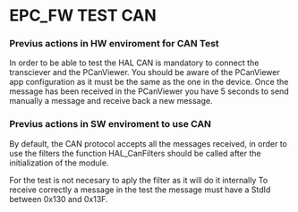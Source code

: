 # EPC_FW TEST CAN

### Previus actions in HW enviroment for CAN Test

In order to be able to test the HAL CAN is mandatory to connect the transciever and the PCanViewer.
You should be aware of the PCanViewer app configuration as it must be the same as the one in the device.
Once the message has been received in the PCanViewer you have 5 seconds to send manually a message and receive back a new message.

### Previus actions in SW enviroment to use CAN

By default, the CAN protocol accepts all the messages received, 
in order to use the filters the function HAL_CanFilters should be called after the initialization of the module.

For the test is not necesary to aply the filter as it will do it internally 
To receive correctly a message in the test the message must have a StdId between 0x130 and 0x13F.